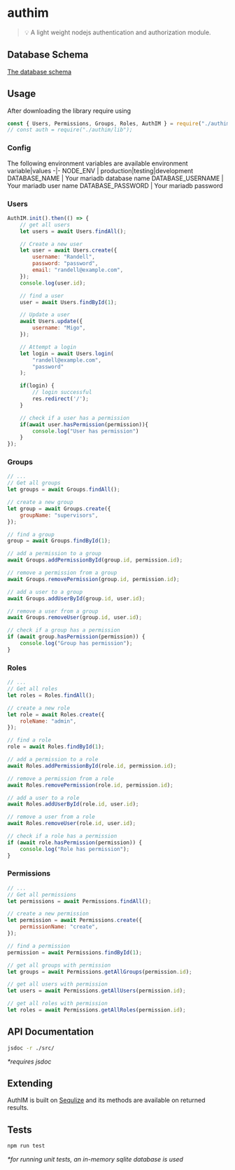 # authim

> 💡 A light weight nodejs authentication and authorization module.

## Database Schema

[The database schema](https://dbdiagram.io/d/63565a48fa2755667d5abd04)

## Usage

After downloading the library require using

```js
const { Users, Permissions, Groups, Roles, AuthIM } = require("./authim");
// const auth = require("./authim/lib");
```

### Config

The following environment variables are available
environment variable|values
-|-
NODE_ENV | production\|testing\|development
DATABASE_NAME | Your mariadb database name
DATABASE_USERNAME | Your mariadb user name
DATABASE_PASSWORD | Your mariadb password

### Users

```js
AuthIM.init().then(() => {
    // get all users
    let users = await Users.findAll();

    // Create a new user
    let user = await Users.create({
        username: "Randell",
        password: "password",
        email: "randell@example.com",
    });
    console.log(user.id);

    // find a user
    user = await Users.findById(1);

    // Update a user
    await Users.update({
        username: "Migo",
    });

    // Attempt a login
    let login = await Users.login(
        "randell@example.com",
        "password"
    );

    if(login) {
        // login successful
        res.redirect('/');
    }

    // check if a user has a permission
    if(await user.hasPermission(permission)){
        console.log("User has permission")
    }
});
```

### Groups

```js
// ...
// Get all groups
let groups = await Groups.findAll();

// create a new group
let group = await Groups.create({
    groupName: "supervisors",
});

// find a group
group = await Groups.findById(1);

// add a permission to a group
await Groups.addPermissionById(group.id, permission.id);

// remove a permission from a group
await Groups.removePermission(group.id, permission.id);

// add a user to a group
await Groups.addUserById(group.id, user.id);

// remove a user from a group
await Groups.removeUser(group.id, user.id);

// check if a group has a permission
if (await group.hasPermission(permission)) {
    console.log("Group has permission");
}
```

### Roles

```js
// ...
// Get all roles
let roles = Roles.findAll();

// create a new role
let role = await Roles.create({
    roleName: "admin",
});

// find a role
role = await Roles.findById(1);

// add a permission to a role
await Roles.addPermissionById(role.id, permission.id);

// remove a permission from a role
await Roles.removePermission(role.id, permission.id);

// add a user to a role
await Roles.addUserById(role.id, user.id);

// remove a user from a role
await Roles.removeUser(role.id, user.id);

// check if a role has a permission
if (await role.hasPermission(permission)) {
    console.log("Role has permission");
}
```

### Permissions

```js
// ...
// Get all permissions
let permissions = await Permissions.findAll();

// create a new permission
let permission = await Permissions.create({
    permissionName: "create",
});

// find a permission
permission = await Permissions.findById(1);

// get all groups with permission
let groups = await Permissions.getAllGroups(permission.id);

// get all users with permission
let users = await Permissions.getAllUsers(permission.id);

// get all roles with permission
let roles = await Permissions.getAllRoles(permission.id);
```

## API Documentation

```bash
jsdoc -r ./src/
```

_\*requires jsdoc_

## Extending

AuthIM is built on [Sequlize](https://sequelize.org/) and its methods are available on returned results.

## Tests

```bash
npm run test
```

_\*for running unit tests, an in-memory sqlite database is used_
